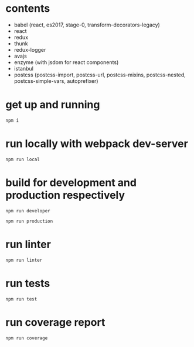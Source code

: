# contents
- babel (react, es2017, stage-0, transform-decorators-legacy)
- react
- redux
- thunk
- redux-logger
- avajs
- enzyme (with jsdom for react components)
- istanbul
- postcss (postcss-import, postcss-url, postcss-mixins, postcss-nested, postcss-simple-vars, autoprefixer)

# get up and running

```
npm i
```

# run locally with webpack dev-server

```
npm run local
```

# build for development and production respectively

```
npm run developer
```

```
npm run production
```

# run linter

```
npm run linter
```

# run tests

```
npm run test
```

# run coverage report

```
npm run coverage
```
